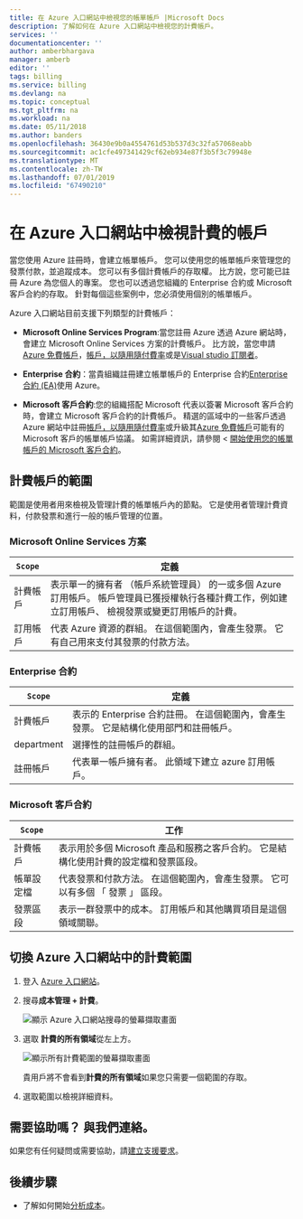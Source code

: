 ```yaml
---
title: 在 Azure 入口網站中檢視您的帳單帳戶 |Microsoft Docs
description: 了解如何在 Azure 入口網站中檢視您的計費帳戶。
services: ''
documentationcenter: ''
author: amberbhargava
manager: amberb
editor: ''
tags: billing
ms.service: billing
ms.devlang: na
ms.topic: conceptual
ms.tgt_pltfrm: na
ms.workload: na
ms.date: 05/11/2018
ms.author: banders
ms.openlocfilehash: 36430e9b0a4554761d53b537d3c32fa57068eabb
ms.sourcegitcommit: ac1cfe497341429cf62eb934e87f3b5f3c79948e
ms.translationtype: MT
ms.contentlocale: zh-TW
ms.lasthandoff: 07/01/2019
ms.locfileid: "67490210"
---
```

# <a name="view-billing-accounts-in-azure-portal"></a>在 Azure 入口網站中檢視計費的帳戶  

當您使用 Azure 註冊時，會建立帳單帳戶。 您可以使用您的帳單帳戶來管理您的發票付款，並追蹤成本。 您可以有多個計費帳戶的存取權。 比方說，您可能已註冊 Azure 為您個人的專案。 您也可以透過您組織的 Enterprise 合約或 Microsoft 客戶合約的存取。 針對每個這些案例中，您必須使用個別的帳單帳戶。

Azure 入口網站目前支援下列類型的計費帳戶：

- **Microsoft Online Services Program**:當您註冊 Azure 透過 Azure 網站時，會建立 Microsoft Online Services 方案的計費帳戶。 比方說，當您申請[Azure 免費帳戶](https://azure.microsoft.com/offers/ms-azr-0044p/)，[帳戶，以隨用隨付費率](https://azure.microsoft.com/offers/ms-azr-0003p/)或是[Visual studio 訂閱者](https://azure.microsoft.com/pricing/member-offers/credit-for-visual-studio-subscribers/)。

- **Enterprise 合約**：當貴組織註冊建立帳單帳戶的 Enterprise 合約[Enterprise 合約 (EA)](https://azure.microsoft.com/pricing/enterprise-agreement/)使用 Azure。

- **Microsoft 客戶合約**:您的組織搭配 Microsoft 代表以簽署 Microsoft 客戶合約時，會建立 Microsoft 客戶合約的計費帳戶。 精選的區域中的一些客戶透過 Azure 網站中註冊[帳戶，以隨用隨付費率](https://azure.microsoft.com/offers/ms-azr-0003p/)或升級其[Azure 免費帳戶](https://azure.microsoft.com/offers/ms-azr-0044p/)可能有的 Microsoft 客戶的帳單帳戶協議。 如需詳細資訊，請參閱 <<c0> [ 開始使用您的帳單帳戶的 Microsoft 客戶合約](billing-mca-overview.md)。

<!--Todo Add section to identify the type of accounts -->

## <a name="scopes-for-billing-accounts"></a>計費帳戶的範圍
範圍是使用者用來檢視及管理計費的帳單帳戶內的節點。 它是使用者管理計費資料，付款發票和進行一般的帳戶管理的位置。 

### <a name="microsoft-online-services-program"></a>Microsoft Online Services 方案

|`Scope`  |定義  |
|---------|---------|
|計費帳戶     | 表示單一的擁有者 （帳戶系統管理員） 的一或多個 Azure 訂用帳戶。 帳戶管理員已獲授權執行各種計費工作，例如建立訂用帳戶、 檢視發票或變更訂用帳戶的計費。  |
|訂用帳戶     |  代表 Azure 資源的群組。 在這個範圍內，會產生發票。 它有自己用來支付其發票的付款方法。|


### <a name="enterprise-agreement"></a>Enterprise 合約

|`Scope`  |定義  |
|---------|---------|
|計費帳戶    | 表示的 Enterprise 合約註冊。 在這個範圍內，會產生發票。 它是結構化使用部門和註冊帳戶。  |
|department     |  選擇性的註冊帳戶的群組。      |
|註冊帳戶     |  代表單一帳戶擁有者。 此領域下建立 azure 訂用帳戶。  |


### <a name="microsoft-customer-agreement"></a>Microsoft 客戶合約

|`Scope`  |工作  |
|---------|---------|
|計費帳戶     |   表示用於多個 Microsoft 產品和服務之客戶合約。 它是結構化使用計費的設定檔和發票區段。   |
|帳單設定檔     |  代表發票和付款方法。 在這個範圍內，會產生發票。 它可以有多個 「 發票 」 區段。      |
|發票區段     |   表示一群發票中的成本。 訂用帳戶和其他購買項目是這個領域關聯。    |


## <a name="switch-billing-scope-in-the-azure-portal"></a>切換 Azure 入口網站中的計費範圍


1. 登入 [Azure 入口網站](https://portal.azure.com)。

2. 搜尋**成本管理 + 計費**。

   ![顯示 Azure 入口網站搜尋的螢幕擷取畫面](./media/billing-view-all-accounts/billing-search-cost-management-billing.png)

3. 選取 **計費的所有領域**從左上方。

   ![顯示所有計費範圍的螢幕擷取畫面](./media/billing-view-all-accounts/billing-list-of-accounts.png)

   貴用戶將不會看到**計費的所有領域**如果您只需要一個範圍的存取。

4. 選取範圍以檢視詳細資料。



## <a name="need-help-contact-us"></a>需要協助嗎？ 與我們連絡。

如果您有任何疑問或需要協助，請[建立支援要求](https://go.microsoft.com/fwlink/?linkid=2083458)。

## <a name="next-steps"></a>後續步驟
- 了解如何開始[分析成本](../cost-management/quick-acm-cost-analysis.md)。